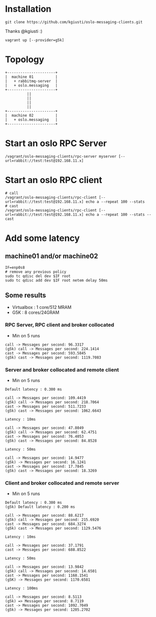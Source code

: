 # Installation

```
git clone https://github.com/kgiusti/oslo-messaging-clients.git
```

Thanks @kgiusti :)


```
vagrant up [--provider=g5k]
```

# Topology

```
+----------------------+
|  machine 01          |
|   + rabbitmq-server  |
|   + oslo.messaging   |
+----------------------+
          ||
          ||
          ||
          ||
+----------------------+
|  machine 02          |
|   + oslo.messaging   |
+----------------------+
```


# Start an oslo RPC Server

```
/vagrant/oslo-messaging-clients/rpc-server myserver [--url=rabbit://test:test@192.168.11.x]
```

# Start an oslo RPC client

```
# call
/vagrant/oslo-messaging-clients/rpc-client [--url=rabbit://test:test@192.168.11.x] echo a --repeat 100 --stats
# cast
/vagrant/oslo-messaging-clients/rpc-client [--url=rabbit://test:test@192.168.11.x] echo a --repeat 100 --stats --cast

```

# Add some latency

## machine01 and/or machine02

```
IF=enp0s8
# remove any previous policy
sudo tc qdisc del dev $IF root
sudo tc qdisc add dev $IF root netem delay 50ms
```


## Some results

* Virtualbox : 1 core/512 MRAM
* G5K : 8 cores/24GRAM

### RPC Server, RPC client and broker collocated

* Min on 5 runs

```
call -> Messages per second: 96.3317 
(g5k) call -> Messages per second: 224.1414 
cast -> Messages per second: 593.5845
(g5k) cast -> Messages per second: 1119.7083
```

### Server and broker collocated and remote client

* Min on 5 runs

```
Default latency : 0.300 ms

call -> Messages per second: 109.4419
(g5k) call -> Messages per second: 218.7064
cast -> Messages per second: 511.7233
(g5k) cast -> Messages per second: 1062.6643

Latency : 10ms

call -> Messages per second: 47.8049
(g5k) call -> Messages per second: 62.4751
cast -> Messages per second: 76.4053
(g5k) cast -> Messages per second: 84.8528

Latency : 50ms

call -> Messages per second: 14.9477
(g5k) -> Messages per second: 16.1241
cast -> Messages per second: 17.7845
(g5k) cast -> Messages per second: 18.3269
```


### Client and broker collocated and remote server

* Min on 5 runs

```
Default latency : 0.300 ms
(g5k) Default latency : 0.200 ms

call -> Messages per second: 88.6217
(g5k) call -> Messages per second: 215.6920
cast -> Messages per second: 684.3274
(g5k) cast -> Messages per second: 1129.5476

Latency : 10ms

call -> Messages per second: 37.1791
cast -> Messages per second: 688.8522

Latency : 50ms

call -> Messages per second: 13.9842
(g5k) call -> Messages per second: 14.6501
cast -> Messages per second: 1168.1541
(g5K) -> Messages per second: 1170.6581

Latency : 100ms

call -> Messages per second: 8.5113
(g5k) => Messages per second: 8.7119
cast -> Messages per second: 1092.7049
(g5k) -> Messages per second: 1205.2702

```

